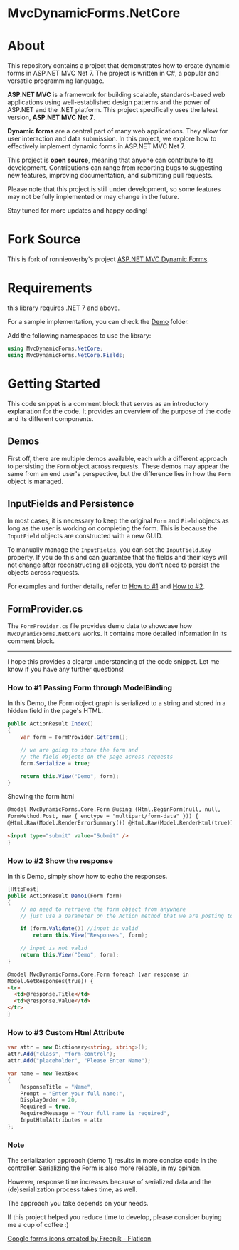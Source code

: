 # MvcDynamicForms.NetCore

# About

This repository contains a project that demonstrates how to create dynamic forms in ASP.NET MVC Net 7. The project is written in C#, a popular and versatile programming language.

**ASP.NET MVC** is a framework for building scalable, standards-based web applications using well-established design patterns and the power of ASP.NET and the .NET platform. This project specifically uses the latest version, **ASP.NET MVC Net 7**.

**Dynamic forms** are a central part of many web applications. They allow for user interaction and data submission. In this project, we explore how to effectively implement dynamic forms in ASP.NET MVC Net 7.

This project is **open source**, meaning that anyone can contribute to its development. Contributions can range from reporting bugs to suggesting new features, improving documentation, and submitting pull requests.

Please note that this project is still under development, so some features may not be fully implemented or may change in the future.

Stay tuned for more updates and happy coding!

# Fork Source

This is fork of ronnieoverby's project [ASP.NET MVC Dynamic Forms](https://github.com/lettucebo/MvcDynamicForms/).

# Requirements

this library requires .NET 7 and above.

For a sample implementation, you can check the [Demo](https://github.com/ongyishen/MvcDynamicFormsNetCore/tree/main/MVCDynamicForms.DemoNetCore) folder.

Add the following namespaces to use the library:

```csharp
using MvcDynamicForms.NetCore;
using MvcDynamicForms.NetCore.Fields;
```

# Getting Started

This code snippet is a comment block that serves as an introductory explanation for the code. It provides an overview of the purpose of the code and its different components.

## Demos

First off, there are multiple demos available, each with a different approach to persisting the `Form` object across requests. These demos may appear the same from an end user's perspective, but the difference lies in how the `Form` object is managed.

## InputFields and Persistence

In most cases, it is necessary to keep the original `Form` and `Field` objects as long as the user is working on completing the form. This is because the `InputField` objects are constructed with a new GUID.

To manually manage the `InputFields`, you can set the `InputField.Key` property. If you do this and can guarantee that the fields and their keys will not change after reconstructing all objects, you don't need to persist the objects across requests.

For examples and further details, refer to [How to #1](#how-to-1) and [How to #2](#how-to-2).

## FormProvider.cs

The `FormProvider.cs` file provides demo data to showcase how `MvcDynamicForms.NetCore` works. It contains more detailed information in its comment block.

---

I hope this provides a clearer understanding of the code snippet. Let me know if you have any further questions!

### How to #1 Passing Form through ModelBinding

In this Demo, the Form object graph is serialized to a string and stored in a hidden field in the page's HTML.

```csharp
public ActionResult Index()
{
    var form = FormProvider.GetForm();

    // we are going to store the form and
    // the field objects on the page across requests
    form.Serialize = true;

    return this.View("Demo", form);
}
```

Showing the form html

```html
@model MvcDynamicForms.Core.Form @using (Html.BeginForm(null, null,
FormMethod.Post, new { enctype = "multipart/form-data" })) {
@Html.Raw(Model.RenderErrorSummary()) @Html.Raw(Model.RenderHtml(true))

<input type="submit" value="Submit" />
}
```

### How to #2 Show the response

In this Demo, simply show how to echo the responses.

```csharp
[HttpPost]
public ActionResult Demo1(Form form)
{
    // no need to retrieve the form object from anywhere
    // just use a parameter on the Action method that we are posting to

    if (form.Validate()) //input is valid
        return this.View("Responses", form);

    // input is not valid
    return this.View("Demo", form);
}
```

```html
@model MvcDynamicForms.Core.Form foreach (var response in
Model.GetResponses(true)) {
<tr>
  <td>@response.Title</td>
  <td>@response.Value</td>
</tr>
}
```

### How to #3 Custom Html Attribute

```csharp
var attr = new Dictionary<string, string>();
attr.Add("class", "form-control");
attr.Add("placeholder", "Please Enter Name");

var name = new TextBox
{
    ResponseTitle = "Name",
    Prompt = "Enter your full name:",
    DisplayOrder = 20,
    Required = true,
    RequiredMessage = "Your full name is required",
    InputHtmlAttributes = attr
};
```

### Note

The serialization approach (demo 1) results in more concise code in the controller. Serializing the Form is also more reliable, in my opinion.

However, response time increases because of serialized data and the (de)serialization process takes time, as well.

The approach you take depends on your needs.

If this project helped you reduce time to develop, please consider buying me a cup of coffee :)

[Google forms icons created by Freepik - Flaticon](https://www.flaticon.com/free-icons/google-forms)
